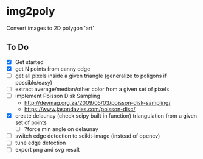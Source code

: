 # img2poly
Convert images to 2D polygon 'art'

## To Do

- [x] Get started
- [x] get N points from canny edge
- [ ] get all pixels inside a given triangle (generalize to poligons if possible/easy)
- [ ] extract average/median/other color from a given set of pixels
- [ ] implement Poisson Disk Sampling
	- http://devmag.org.za/2009/05/03/poisson-disk-sampling/
	- https://www.jasondavies.com/poisson-disc/
- [x] create delaunay (check scipy built in function) triangulation from a given set of points
	- [ ] ?force min angle on delaunay
- [ ] switch edge detection to scikit-image (instead of opencv)
- [ ] tune edge detection
- [ ] export png and svg result
